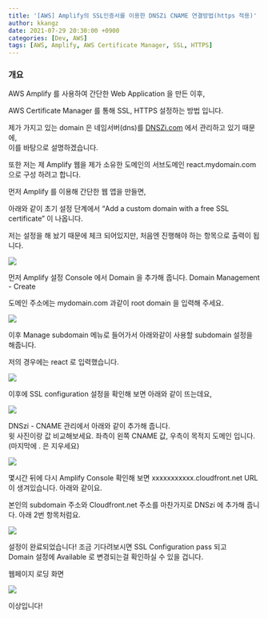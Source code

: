 ```yaml
---
title: '[AWS] Amplify의 SSL인증서를 이용한 DNSZi CNAME 연결방법(https 적용)'
author: kkangz
date: 2021-07-29 20:30:00 +0900
categories: [Dev, AWS]
tags: [AWS, Amplify, AWS Certificate Manager, SSL, HTTPS]
---
```

### 개요
AWS Amplify 를 사용하여 간단한 Web Application 을 만든 이후,   

AWS Certificate Manager 를 통해 SSL, HTTPS 설정하는 방법 입니다.   

제가 가지고 있는 domain 은 네임서버(dns)를 [DNSZi.com](https://dnszi.com) 에서 관리하고 있기 때문에,   
이를 바탕으로 설명하겠습니다.   

또한 저는 제 Amplify 웹을 제가 소유한 도메인의 서브도메인 react.mydomain.com 으로 구성 하려고 합니다.   

먼저 Amplify 를 이용해 간단한 웹 앱을 만들면,   

아래와 같이 초기 설정 단계에서 “Add a custom domain with a free SSL certificate” 이 나옵니다.   

저는 설정을 해 놨기 때문에 체크 되어있지만, 처음엔 진행해야 하는 항목으로 출력이 됩니다.

![](https://user-images.githubusercontent.com/9496842/127426108-e5e6e594-986e-427c-9875-af740e153345.png)

먼저 Amplify 설정 Console 에서 Domain 을 추가해 줍니다. Domain Management - Create   
  
도메인 주소에는 mydomain.com 과같이 root domain 을 입력해 주세요.

![](https://user-images.githubusercontent.com/9496842/127426584-33cf54c9-ba6f-41bf-a69f-c043e680c714.png)

이후 Manage subdomain 메뉴로 들어가서 아래와같이 사용할 subdomain 설정을 해줍니다.    

저의 경우에는 react 로 입력했습니다.   

![](https://user-images.githubusercontent.com/9496842/127426898-7126c490-1acc-4b42-8fa6-48dc8218d6d9.png)


이후에 SSL configuration 설정을 확인해 보면 아래와 같이 뜨는데요,   

![](https://user-images.githubusercontent.com/9496842/127427175-20467132-4fe0-4626-ab81-2356d89180d9.png)

DNSzi - CNAME 관리에서 아래와 같이 추가해 줍니다.   
윗 사진이랑 값 비교해보세요. 좌측이 왼쪽 CNAME 값, 우측이 목적지 도메인 입니다.(마지막에 . 은 지우세요)   

![](https://user-images.githubusercontent.com/9496842/127429828-e567f1be-ba38-450f-9de5-e8d36c452735.png)

몇시간 뒤에 다시 Amplify Console 확인해 보면 xxxxxxxxxxx.cloudfront.net URL 이 생겨있습니다. 아래와 같이요.   

본인의 subdomain 주소와 Cloudfront.net 주소를 마찬가지로 DNSzi 에 추가해 줍니다. 아래 2번 항목처럼요.   

![](https://user-images.githubusercontent.com/9496842/127430007-ad45ed53-2d92-4313-b8c1-b01c46a52ee6.png)

설정이 완료되었습니다! 조금 기다려보시면 SSL Configuration pass 되고   
Domain 설정에 Available 로 변경되는걸 확인하실 수 있을 겁니다.


웹페이지 로딩 화면   

![](https://user-images.githubusercontent.com/9496842/127430247-4853e317-1d7d-4a75-9326-78bbfd2846ba.png)


이상입니다!